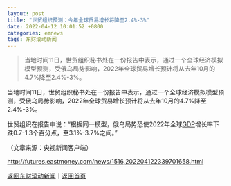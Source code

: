 ```yaml
---
layout: post
title: "世贸组织预测：今年全球贸易增长将降至2.4%-3%"
date: 2022-04-12 10:01:52 +0800
categories: emnews
tags: 东财滚动新闻
---
```

> 当地时间11日，世贸组织秘书处在一份报告中表示，通过一个全球经济模拟模型预测，受俄乌局势影响，2022年全球贸易增长预计将从去年10月的4.7%降至2.4%-3%。

<p>当地时间11日，世贸组织秘书处在一份报告中表示，通过一个全球经济模拟模型预测，受俄乌局势影响，2022年全球贸易增长预计将从去年10月的4.7%降至2.4%-3%。</p><p>世贸组织在报告中说：“根据同一模型，俄乌局势恐使2022年全球<span id="Info.342"><a href="http://data.eastmoney.com/cjsj/gdp.html" class="infokey">GDP</a></span>增长率下跌0.7-1.3个百分点，至3.1%-3.7%之间。”</p><p></p><p class="em_media">（文章来源：央视新闻客户端）</p>

<http://futures.eastmoney.com/news/1516,202204122339701658.html>

[返回东财滚动新闻](//finews.withounder.com/emnews/)｜[返回首页](//finews.withounder.com/)